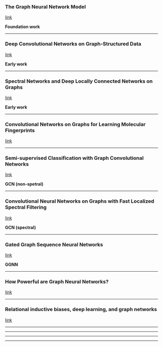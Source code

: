 ### The Graph Neural Network Model
[link](https://repository.hkbu.edu.hk/cgi/viewcontent.cgi?article=1000&context=vprd_ja)

**Foundation work**


<!--- *********************************************************************************************************************************************** --->
--- 

### Deep Convolutional Networks on Graph-Structured Data
[link](https://arxiv.org/pdf/1506.05163.pdf)

**Early work**


<!--- *********************************************************************************************************************************************** --->
--- 

### Spectral Networks and Deep Locally Connected Networks on Graphs
[link](https://arxiv.org/pdf/1312.6203.pdf)

**Early work**


<!--- *********************************************************************************************************************************************** --->
--- 

### Convolutional Networks on Graphs for Learning Molecular Fingerprints
[link](http://papers.nips.cc/paper/5954-convolutional-networks-on-graphs-for-learning-molecular-fingerprints.pdf)


<!--- *********************************************************************************************************************************************** --->
--- 

### Semi-supervised Classification with Graph Convolutional Networks 
[link](https://arxiv.org/pdf/1609.02907.pdf)

**GCN (non-spetral)**


<!--- *********************************************************************************************************************************************** --->
--- 

### Convolutional Neural Networks on Graphs with Fast Localized Spectral Filtering
[link](https://arxiv.org/pdf/1606.09375.pdf)

**GCN (spectral)**


<!--- *********************************************************************************************************************************************** --->
--- 

### Gated Graph Sequence Neural Networks
[link](https://arxiv.org/pdf/1511.05493.pdf)

**GGNN**


<!--- *********************************************************************************************************************************************** --->
--- 

### How Powerful are Graph Neural Networks? 
[link](https://arxiv.org/pdf/1810.00826.pdf)



<!--- *********************************************************************************************************************************************** --->
--- 

### Relational inductive biases, deep learning, and graph networks
[link](https://arxiv.org/pdf/1806.01261.pdf)



<!--- *********************************************************************************************************************************************** --->
--- 





<!--- *********************************************************************************************************************************************** --->
--- 




<!--- *********************************************************************************************************************************************** --->
--- 




<!--- *********************************************************************************************************************************************** --->
--- 

